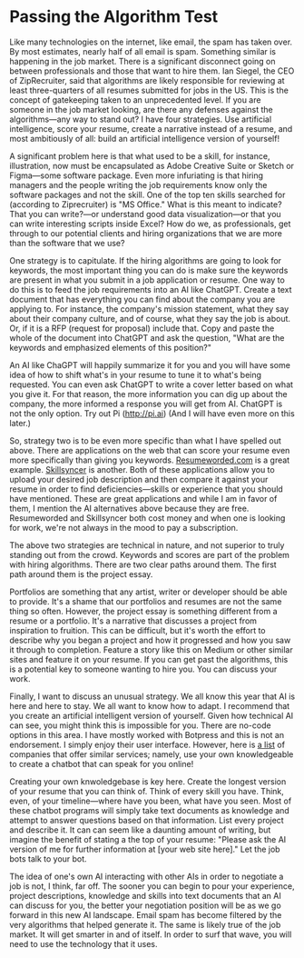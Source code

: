 # Passing the Algorithm Test

Like many technologies on the internet, like email, the spam has taken over. By most estimates, nearly half of all email is spam. Something similar is happening in the job market. There is a significant disconnect going on between professionals and those that want to hire them. Ian Siegel, the CEO of ZipRecruiter, said that algorithms are likely responsible for reviewing at least three-quarters of all resumes submitted for jobs in the US. This is the concept of gatekeeping taken to an unprecedented level. If you are someone in the job market looking, are there any defenses against the algorithms—any way to stand out? I have four strategies. Use artificial intelligence, score your resume, create a narrative instead of a resume, and most ambitiously of all: build an artificial intelligence version of yourself!

A significant problem here is that what used to be a skill, for instance, illustration, now must be encapsulated as Adobe Creative Suite or Sketch or Figma—some software package. Even more infuriating is that hiring managers and the people writing the job requirements know only the software packages and not the skill.  One of the top ten skills searched for (according to Ziprecruiter) is "MS Office." What is this meant to indicate? That you can write?—or understand good data visualization—or that you can write interesting scripts inside Excel? How do we, as professionals, get through to our potential clients and hiring organizations that we are more than the software that we use?

One strategy is to capitulate. If the hiring algorithms are going to look for keywords, the most important thing you can do is make sure the keywords are present in what you submit in a job application or resume. One way to do this is to feed the job requirements into an AI like ChatGPT. Create a text document that has everything you can find about the company you are applying to. For instance, the company's mission statement, what they say about their company culture, and of course, what they say the job is about. Or, if it is a RFP (request for proposal) include that. Copy and paste the whole of the document into ChatGPT and ask the question, "What are the keywords and emphasized elements of this position?"

An AI like ChaGPT will happily summarize it for you and you will have some idea of how to shift what's in your resume to tune it to what's being requested. You can even ask ChatGPT to write a cover letter based on what you give it. For that reason, the more information you can dig up about the company, the more informed a response you will get from AI. ChatGPT is not the only option. Try out Pi (http://pi.ai) (And I will have even more on this later.)

So, strategy two is to be even more specific than what I have spelled out above. There are applications on the web that can score your resume even more specifically than giving you keywords. [Resumeworded.com](Resumeworded.com) is a great example. [Skillsyncer](https://skillsyncer.com) is another. Both of these applications allow you to upload your desired job description and then compare it against your resume in order to find deficiencies—skills or experience that you should have mentioned. These are great applications and while I am in favor of them, I mention the AI alternatives above because they are free. Resumeworded and Skillsyncer both cost money and when one is looking for work, we're not always in the mood to pay a subscription.

The above two strategies are technical in nature, and not superior to truly standing out from the crowd. Keywords and scores are part of the problem with hiring algorithms. There are two clear paths around them. The first path around them is the project essay.

Portfolios are something that any artist, writer or developer should be able to provide. It's a shame that our portfolios and resumes are not the same thing so often. However, the project essay is something different from a resume or a portfolio. It's a narrative that discusses a project from inspiration to fruition. This can be difficult, but it's worth the effort to describe why you began a project and how it progressed and how you saw it through to completion. Feature a story like this on Medium or other similar sites and feature it on your resume. If you can get past the algorithms, this is a potential key to someone wanting to hire you. You can discuss your work.

Finally, I want to discuss an unusual strategy. We all know this year that AI is here and here to stay. We all want to know how to adapt. I recommend that you create an artificial intelligent version of yourself. Given how technical AI can see, you might think this is impossible for you. There are no-code options in this area. I have mostly worked with Botpress and this is not an endorsement. I simply enjoy their user interface. However, here is [a list](https://www.g2.com/products/botpress/competitors/alternatives) of companies that offer similar services; namely, use your own knowledgeable to create a chatbot that can speak for you online!

Creating your own knwoledgebase is key here. Create the longest  version of your resume that you can think of. Think of every skill you have. Think, even, of your timeline—where have you been, what have you seen. Most of these chatbot programs will simply take text documents as knowledge and attempt to answer questions based on that information. List every project and describe it. It can can seem like a daunting amount of writing, but imagine the benefit of stating a the top of your resume: "Please ask the AI version of me for further information at [your web site here]." Let the job bots talk to your bot.

The idea of one's own AI interacting with other AIs in order to negotiate a job is not, I think, far off. The sooner you can begin to pour your experience, project descriptions, knowledge and skills into text documents that an AI can discuss for you, the better your negotiation position will be as we go forward in this new AI landscape. Email spam has become filtered by the very algorithms that helped generate it. The same is likely true of the job market. It will get smarter in and of itself. In order to surf that wave, you will need to use the technology that it uses.